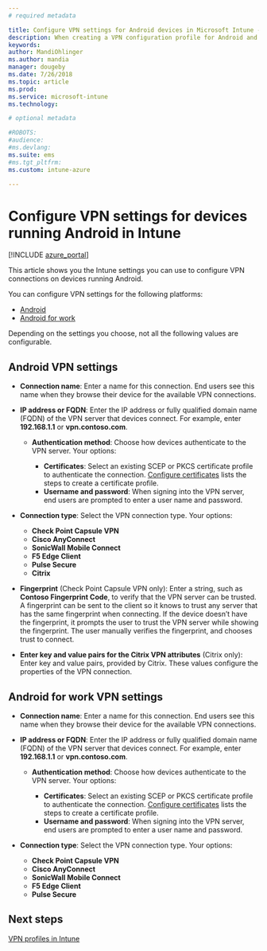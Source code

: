 ```yaml
---
# required metadata

title: Configure VPN settings for Android devices in Microsoft Intune - Azure | Microsoft Docs
description: When creating a VPN configuration profile for Android and Android for work devices, enter the connection name, the IP address or FQDN of the VPN server, choose how users authenticate with the VPN server, and then choose Citrix, SonicWall, Check Point Capsule, Pulse Secure, and Edge connection types.
keywords:
author: MandiOhlinger
ms.author: mandia
manager: dougeby
ms.date: 7/26/2018
ms.topic: article
ms.prod:
ms.service: microsoft-intune
ms.technology:

# optional metadata

#ROBOTS:
#audience:
#ms.devlang:
ms.suite: ems
#ms.tgt_pltfrm:
ms.custom: intune-azure

---
```


# Configure VPN settings for devices running Android in Intune

[!INCLUDE [azure_portal](./includes/azure_portal.md)]

This article shows you the Intune settings you can use to configure VPN connections on devices running Android.

You can configure VPN settings for the following platforms:

- [Android](#android-vpn-settings)
- [Android for work](#android-for-work-vpn-settings)

Depending on the settings you choose, not all the following values are configurable.

## Android VPN settings

- **Connection name**: Enter a name for this connection. End users see this name when they browse their device for the available VPN connections.
- **IP address or FQDN**: Enter the IP address or fully qualified domain name (FQDN) of the VPN server that devices connect. For example, enter **192.168.1.1** or **vpn.contoso.com**.

  - **Authentication method**: Choose how devices authenticate to the VPN server. Your options:

    - **Certificates**: Select an existing SCEP or PKCS certificate profile to authenticate the connection. [Configure certificates](certificates-configure.md) lists the steps to create a certificate profile.
    - **Username and password**: When signing into the VPN server, end users are prompted to enter a user name and password.

- **Connection type**: Select the VPN connection type. Your options:

  - **Check Point Capsule VPN**
  - **Cisco AnyConnect**
  - **SonicWall Mobile Connect**
  - **F5 Edge Client**
  - **Pulse Secure**
  - **Citrix**

- **Fingerprint** (Check Point Capsule VPN only): Enter a string, such as **Contoso Fingerprint Code**, to verify that the VPN server can be trusted. A fingerprint can be sent to the client so it knows to trust any server that has the same fingerprint when connecting. If the device doesn’t have the fingerprint, it prompts the user to trust the VPN server while showing the fingerprint. The user manually verifies the fingerprint, and chooses trust to connect.
- **Enter key and value pairs for the Citrix VPN attributes** (Citrix only): Enter key and value pairs, provided by Citrix. These values configure the properties of the VPN connection.

## Android for work VPN settings

- **Connection name**: Enter a name for this connection. End users see this name when they browse their device for the available VPN connections.
- **IP address or FQDN**: Enter the IP address or fully qualified domain name (FQDN) of the VPN server that devices connect. For example, enter **192.168.1.1** or **vpn.contoso.com**.

  - **Authentication method**: Choose how devices authenticate to the VPN server. Your options:
  
    - **Certificates**: Select an existing SCEP or PKCS certificate profile to authenticate the connection. [Configure certificates](certificates-configure.md) lists the steps to create a certificate profile.
    - **Username and password**: When signing into the VPN server, end users are prompted to enter a user name and password.

- **Connection type**: Select the VPN connection type. Your options:

  - **Check Point Capsule VPN**
  - **Cisco AnyConnect**
  - **SonicWall Mobile Connect**
  - **F5 Edge Client**
  - **Pulse Secure**

## Next steps
[VPN profiles in Intune](vpn-settings-configure.md)
